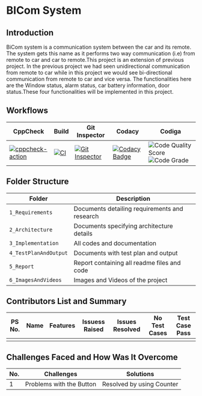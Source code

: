 # BICom System

## Introduction
BiCom system is a communication system between the car and its remote. The system gets this name as it performs two way communication (i.e) from remote to car and car to remote.This project is an extension of previous project. In the previous project we had seen unidirectional communication from remote to car while in this project we would see bi-directional communication from remote to car and vice versa. The functionalities here are the Window status, alarm status, car battery information, door status.These four functionalities will be implemented in this project.
## Workflows
| CppCheck | Build | Git Inspector| Codacy | Codiga | 
| ----- | -------- | -------|---|---|
| [![cppcheck-action](https://github.com/KavyaHarigol/Module3_Group13/actions/workflows/cpp.yml/badge.svg)](https://github.com/KavyaHarigol/Module3_Group13/actions/workflows/cpp.yml) | [![CI](https://github.com/KavyaHarigol/Module3_Group13/actions/workflows/build.yml/badge.svg)](https://github.com/KavyaHarigol/Module3_Group13/actions/workflows/build.yml)| [![Git Inspector](https://github.com/KavyaHarigol/Module3_Group13/actions/workflows/gitinspector.yml/badge.svg)](https://github.com/KavyaHarigol/Module3_Group13/actions/workflows/gitinspector.yml)| [![Codacy Badge](https://app.codacy.com/project/badge/Grade/e018e2f4a73149f0bed4af29d2bb9fd4)](https://www.codacy.com/gh/OmkarChitragar/Module3_Group13/dashboard?utm_source=github.com&amp;utm_medium=referral&amp;utm_content=OmkarChitragar/Module3_Group13&amp;utm_campaign=Badge_Grade) | ![Code Quality Score](https://api.codiga.io/project/31894/score/svg) ![Code Grade](https://api.codiga.io/project/31894/status/svg)  |

## Folder Structure
| Folder | Description |
| --- | --- |
| `1_Requirements` | Documents detailing requirements and research |
| `2_Architecture` | Documents specifying architecture details |
| `3_Implementation` | All codes and documentation |
| `4_TestPlanAndOutput` | Documents with test plan and output |
| `5_Report` | Report containing all readme files and code |
| `6_ImagesAndVideos` | Images and Videos of the project |

## Contributors List and Summary
| PS No.  | Name | Features | Issuess Raised | Issues Resolved | No Test Cases | Test Case Pass |
| --- | --- | --- | --- | --- | --- | --- |
|  |  |  |  |  |  |  |

## Challenges Faced and How Was It Overcome
| No. | Challenges | Solutions |
| --- | --- | ---|
| 1| Problems with the Button  | Resolved by using Counter |


